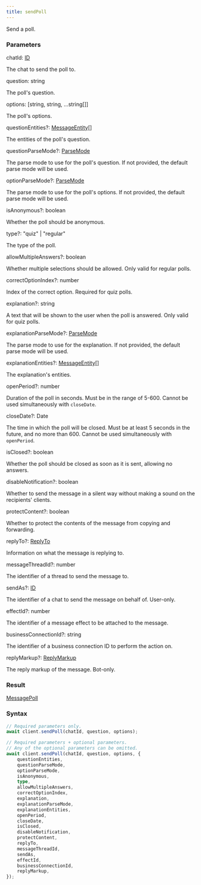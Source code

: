 ```yaml
---
title: sendPoll
---
```


Send a poll.


### Parameters 

<div class="flex flex-col gap-3"><div><div class="font-mono"><span class="font-bold">chatId</span><span class="opacity-50">:</span> <a href="/gh/types/id"  >ID</a></div><div class="pl-3"><div class="no-margin">

The chat to send the poll to.

</div></div></div><div><div class="font-mono"><span class="font-bold">question</span><span class="opacity-50">:</span> <span>string</span></div><div class="pl-3"><div class="no-margin">

The poll's question.

</div></div></div><div><div class="font-mono"><span class="font-bold">options</span><span class="opacity-50">:</span> <span class="opacity-50">[</span><span>string</span><span class="opacity-50">,</span> <span>string</span><span class="opacity-50">,</span> <span class="opacity-50">...</span><span>string</span><span class="opacity-50">[]</span><span class="opacity-50">]</span></div><div class="pl-3"><div class="no-margin">

The poll's options.

</div></div></div><div class="flex flex-col gap-3"><div><div class="flex gap-2"><div class="font-mono"><span class="font-bold">questionEntities</span><span class="opacity-50"><span title="Optional" class="cursor-help">?</span>:</span> <a href="/gh/types/messageentity"  >MessageEntity</a><span class="opacity-50">[]</span></div></div><div class="pl-3"><div class="no-margin">

The entities of the poll's question.

</div></div></div><div><div class="flex gap-2"><div class="font-mono"><span class="font-bold">questionParseMode</span><span class="opacity-50"><span title="Optional" class="cursor-help">?</span>:</span> <a href="/gh/types/parsemode"  >ParseMode</a></div></div><div class="pl-3"><div class="no-margin">

The parse mode to use for the poll's question. If not provided, the default parse mode will be used.

</div></div></div><div><div class="flex gap-2"><div class="font-mono"><span class="font-bold">optionParseMode</span><span class="opacity-50"><span title="Optional" class="cursor-help">?</span>:</span> <a href="/gh/types/parsemode"  >ParseMode</a></div></div><div class="pl-3"><div class="no-margin">

The parse mode to use for the poll's options. If not provided, the default parse mode will be used.

</div></div></div><div><div class="flex gap-2"><div class="font-mono"><span class="font-bold">isAnonymous</span><span class="opacity-50"><span title="Optional" class="cursor-help">?</span>:</span> <span>boolean</span></div></div><div class="pl-3"><div class="no-margin">

Whether the poll should be anonymous.

</div></div></div><div><div class="flex gap-2"><div class="font-mono"><span class="font-bold">type</span><span class="opacity-50"><span title="Optional" class="cursor-help">?</span>:</span> <span>&quot;quiz&quot;</span> <span class="opacity-50">|</span> <span>&quot;regular&quot;</span></div></div><div class="pl-3"><div class="no-margin">

The type of the poll.

</div></div></div><div><div class="flex gap-2"><div class="font-mono"><span class="font-bold">allowMultipleAnswers</span><span class="opacity-50"><span title="Optional" class="cursor-help">?</span>:</span> <span>boolean</span></div></div><div class="pl-3"><div class="no-margin">

Whether multiple selections should be allowed. Only valid for regular polls.

</div></div></div><div><div class="flex gap-2"><div class="font-mono"><span class="font-bold">correctOptionIndex</span><span class="opacity-50"><span title="Optional" class="cursor-help">?</span>:</span> <span>number</span></div></div><div class="pl-3"><div class="no-margin">

Index of the correct option. Required for quiz polls.

</div></div></div><div><div class="flex gap-2"><div class="font-mono"><span class="font-bold">explanation</span><span class="opacity-50"><span title="Optional" class="cursor-help">?</span>:</span> <span>string</span></div></div><div class="pl-3"><div class="no-margin">

A text that will be shown to the user when the poll is answered. Only valid for quiz polls.

</div></div></div><div><div class="flex gap-2"><div class="font-mono"><span class="font-bold">explanationParseMode</span><span class="opacity-50"><span title="Optional" class="cursor-help">?</span>:</span> <a href="/gh/types/parsemode"  >ParseMode</a></div></div><div class="pl-3"><div class="no-margin">

The parse mode to use for the explanation. If not provided, the default parse mode will be used.

</div></div></div><div><div class="flex gap-2"><div class="font-mono"><span class="font-bold">explanationEntities</span><span class="opacity-50"><span title="Optional" class="cursor-help">?</span>:</span> <a href="/gh/types/messageentity"  >MessageEntity</a><span class="opacity-50">[]</span></div></div><div class="pl-3"><div class="no-margin">

The explanation's entities.

</div></div></div><div><div class="flex gap-2"><div class="font-mono"><span class="font-bold">openPeriod</span><span class="opacity-50"><span title="Optional" class="cursor-help">?</span>:</span> <span>number</span></div></div><div class="pl-3"><div class="no-margin">

Duration of the poll in seconds. Must be in the range of 5-600. Cannot be used simultaneously with `closeDate`.

</div></div></div><div><div class="flex gap-2"><div class="font-mono"><span class="font-bold">closeDate</span><span class="opacity-50"><span title="Optional" class="cursor-help">?</span>:</span> <span href="/">Date</span></div></div><div class="pl-3"><div class="no-margin">

The time in which the poll will be closed. Must be at least 5 seconds in the future, and no more than 600. Cannot be used simultaneously with `openPeriod`.

</div></div></div><div><div class="flex gap-2"><div class="font-mono"><span class="font-bold">isClosed</span><span class="opacity-50"><span title="Optional" class="cursor-help">?</span>:</span> <span>boolean</span></div></div><div class="pl-3"><div class="no-margin">

Whether the poll should be closed as soon as it is sent, allowing no answers.

</div></div></div><div><div class="flex gap-2"><div class="font-mono"><span class="font-bold">disableNotification</span><span class="opacity-50"><span title="Optional" class="cursor-help">?</span>:</span> <span>boolean</span></div></div><div class="pl-3"><div class="no-margin">

Whether to send the message in a silent way without making a sound on the recipients' clients.

</div></div></div><div><div class="flex gap-2"><div class="font-mono"><span class="font-bold">protectContent</span><span class="opacity-50"><span title="Optional" class="cursor-help">?</span>:</span> <span>boolean</span></div></div><div class="pl-3"><div class="no-margin">

Whether to protect the contents of the message from copying and forwarding.

</div></div></div><div><div class="flex gap-2"><div class="font-mono"><span class="font-bold">replyTo</span><span class="opacity-50"><span title="Optional" class="cursor-help">?</span>:</span> <a href="/gh/types/replyto"  >ReplyTo</a></div></div><div class="pl-3"><div class="no-margin">

Information on what the message is replying to.

</div></div></div><div><div class="flex gap-2"><div class="font-mono"><span class="font-bold">messageThreadId</span><span class="opacity-50"><span title="Optional" class="cursor-help">?</span>:</span> <span>number</span></div></div><div class="pl-3"><div class="no-margin">

The identifier of a thread to send the message to.

</div></div></div><div><div class="flex gap-2"><div class="font-mono"><span class="font-bold">sendAs</span><span class="opacity-50"><span title="Optional" class="cursor-help">?</span>:</span> <a href="/gh/types/id"  >ID</a></div></div><div class="pl-3"><div class="no-margin">

The identifier of a chat to send the message on behalf of. User-only.

</div></div></div><div><div class="flex gap-2"><div class="font-mono"><span class="font-bold">effectId</span><span class="opacity-50"><span title="Optional" class="cursor-help">?</span>:</span> <span>number</span></div></div><div class="pl-3"><div class="no-margin">

The identifier of a message effect to be attached to the message.

</div></div></div><div><div class="flex gap-2"><div class="font-mono"><span class="font-bold">businessConnectionId</span><span class="opacity-50"><span title="Optional" class="cursor-help">?</span>:</span> <span>string</span></div></div><div class="pl-3"><div class="no-margin">

The identifier of a business connection ID to perform the action on.

</div></div></div><div><div class="flex gap-2"><div class="font-mono"><span class="font-bold">replyMarkup</span><span class="opacity-50"><span title="Optional" class="cursor-help">?</span>:</span> <a href="/gh/types/replymarkup"  >ReplyMarkup</a></div></div><div class="pl-3"><div class="no-margin">

The reply markup of the message. Bot-only.

</div></div></div></div></div>

### Result 

<div class="font-mono"><a href="/gh/types/messagepoll"  >MessagePoll</a></div>

### Syntax

```ts
// Required parameters only.
await client.sendPoll(chatId, question, options);

// Required parameters + optional parameters.
// Any of the optional parameters can be omitted.
await client.sendPoll(chatId, question, options, {
    questionEntities,
    questionParseMode,
    optionParseMode,
    isAnonymous,
    type,
    allowMultipleAnswers,
    correctOptionIndex,
    explanation,
    explanationParseMode,
    explanationEntities,
    openPeriod,
    closeDate,
    isClosed,
    disableNotification,
    protectContent,
    replyTo,
    messageThreadId,
    sendAs,
    effectId,
    businessConnectionId,
    replyMarkup,
});
```



